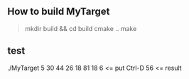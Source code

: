 ## How to build MyTarget

> mkdir build && cd build
> cmake ..
> make

## test
./MyTarget
5
30 44
26
18
81
18
6 <= put Ctrl-D
56 <= result
